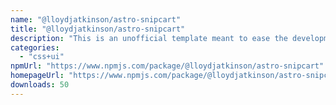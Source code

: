 ```yaml
---
name: "@lloydjatkinson/astro-snipcart"
title: "@lloydjatkinson/astro-snipcart"
description: "This is an unofficial template meant to ease the development of components for Astro that are intended for distribution."
categories:
  - "css+ui"
npmUrl: "https://www.npmjs.com/package/@lloydjatkinson/astro-snipcart"
homepageUrl: "https://www.npmjs.com/package/@lloydjatkinson/astro-snipcart"
downloads: 50
---
```

